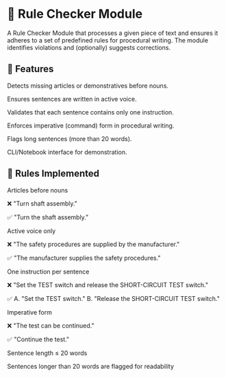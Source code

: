 # 📘 Rule Checker Module

A Rule Checker Module that processes a given piece of text and ensures it adheres to a set of predefined rules for procedural writing. The module identifies violations and (optionally) suggests corrections.

## 🚀 Features

Detects missing articles or demonstratives before nouns.

Ensures sentences are written in active voice.

Validates that each sentence contains only one instruction.

Enforces imperative (command) form in procedural writing.

Flags long sentences (more than 20 words).

CLI/Notebook interface for demonstration.

## 📜 Rules Implemented

Articles before nouns

❌ "Turn shaft assembly."

✅ "Turn the shaft assembly."

Active voice only

❌ "The safety procedures are supplied by the manufacturer."

✅ "The manufacturer supplies the safety procedures."

One instruction per sentence

❌ "Set the TEST switch and release the SHORT-CIRCUIT TEST switch."

✅
A. "Set the TEST switch."
B. "Release the SHORT-CIRCUIT TEST switch."

Imperative form

❌ "The test can be continued."

✅ "Continue the test."

Sentence length ≤ 20 words

Sentences longer than 20 words are flagged for readability
